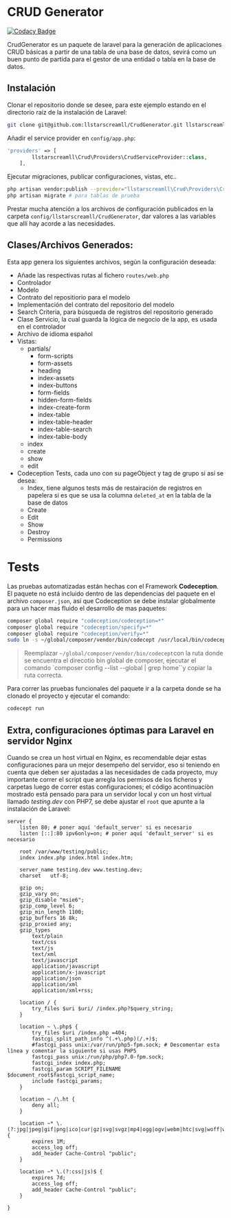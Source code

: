 # CRUD Generator #

[![Codacy Badge](https://api.codacy.com/project/badge/Grade/cd0d64c14bab47928962763e62d025e2)](https://www.codacy.com?utm_source=github.com&amp;utm_medium=referral&amp;utm_content=llstarscreamll/CrudGenerator&amp;utm_campaign=Badge_Grade)

CrudGenerator es un paquete de laravel para la generación de aplicaciones CRUD básicas a partir de una tabla de una base de datos, sevirá como un buen punto de partida para el gestor de una entidad o tabla en la base de datos.

## Instalación ##

Clonar el repositorio donde se desee, para este ejemplo estando en el directorio raíz de la instalación de Laravel:

```bash
git clone git@github.com:llstarscreamll/CrudGenerator.git llstarscreamll/Crud
```

Añadir el service provider en `config/app.php`:

```php
'providers' => [
        llstarscreamll\Crud\Providers\CrudServiceProvider::class,
    ],
```

Ejecutar migraciones, publicar configuraciones, vistas, etc..

```bash
php artisan vendor:publish --provider="llstarscreamll\Crud\Providers\CrudServiceProvider" --force
php artisan migrate # para tablas de prueba
```

Prestar mucha atención a los archivos de configuración publicados en la carpeta `config/llstarscreamll/CrudGenerator`, dar valores a las variables que allí hay acorde a las necesidades.

## Clases/Archivos Generados: ##

Esta app genera los siguientes archivos, según la configuración deseada:

- Añade las respectivas rutas al fichero `routes/web.php`
- Controlador
- Modelo
- Contrato del repositiorio para el modelo
- Implementación del contrato del repositorio del modelo
- Search Criteria, para búsqueda de registros del repositorio generado
- Clase Servicio, la cual guarda la lógica de negocio de la app, es usada en el controlador
- Archivo de idioma español
- Vistas:
    - partials/
        - form-scripts
        - form-assets
        - heading
        - index-assets
        - index-buttons
        - form-fields
        - hidden-form-fields
        - index-create-form
        - index-table
        - index-table-header
        - index-table-search
        - index-table-body
    - index
    - create
    - show
    - edit
- Codeception Tests, cada uno con su pageObject y tag de grupo si así se desea:
    - Index, tiene algunos tests más de restairación de registros en papelera si es que se usa la columna `deleted_at` en la tabla de la base de datos
    - Create
    - Edit
    - Show
    - Destroy
    - Permissions

# Tests #

Las pruebas automatizadas están hechas con el Framework **Codeception**. El paquete no está incluido dentro de las dependencias del paquete en el archivo `composer.json`, así que Codeception se debe instalar globalmente para un hacer mas fluido el desarrollo de mas paquetes:

```bash
composer global require "codeception/codeception=*"
composer global require "codeception/specify=*"
composer global require "codeception/verify=*"
sudo ln -s ~/global/composer/vendor/bin/codecept /usr/local/bin/codecept
```

> Reemplazar `~/global/composer/vendor/bin/codecept`con la ruta donde se encuentra el direcotio bin global de composer, ejecutar el comando `composer config --list --global | grep home``y copiar la ruta correcta.

Para correr las pruebas funcionales del paquete ir a la carpeta donde se ha clonado el proyecto y ejecutar el comando:

```bash
codecept run
```

## Extra, configuraciones óptimas para Laravel en servidor Nginx

Cuando se crea un host virtual en Nginx, es recomendable dejar estas configuraciones para un mejor desempeño del servidor, eso si teniendo en cuenta que deben ser ajustadas a las necesidades de cada proyecto, muy importante correr el script que arregla los permisos de los ficheros y carpetas luego de correr estas configuraciones; el código acontinuaciòn mostrado está pensado para para un servidor local y con un host virtual llamado *testing.dev* con PHP7, se debe ajustar el `root` que apunte a la instalación de Laravel:

```nginx
server {
	listen 80; # poner aquí 'default_server' si es necesario
	listen [::]:80 ipv6only=on; # poner aquí 'default_server' si es necesario

	root /var/www/testing/public;
	index index.php index.html index.htm;

	server_name testing.dev www.testing.dev;
	charset   utf-8;

	gzip on;
	gzip_vary on;
	gzip_disable "msie6";
	gzip_comp_level 6;
	gzip_min_length 1100;
	gzip_buffers 16 8k;
	gzip_proxied any;
	gzip_types
		text/plain
		text/css
		text/js
		text/xml
		text/javascript
		application/javascript
		application/x-javascript
		application/json
		application/xml
		application/xml+rss;

	location / {
		try_files $uri $uri/ /index.php?$query_string;
	}

	location ~ \.php$ {
		try_files $uri /index.php =404;
		fastcgi_split_path_info ^(.+\.php)(/.+)$;
		#fastcgi_pass unix:/var/run/php5-fpm.sock; # Descomentar esta lìnea y comentar la siguiente si usas PHP5
		fastcgi_pass unix:/run/php/php7.0-fpm.sock;
		fastcgi_index index.php;
		fastcgi_param SCRIPT_FILENAME $document_root$fastcgi_script_name;
		include fastcgi_params;
	}

	location ~ /\.ht {
		deny all;
	}

	location ~* \.(?:jpg|jpeg|gif|png|ico|cur|gz|svg|svgz|mp4|ogg|ogv|webm|htc|svg|woff|woff2|ttf)$ {
		expires 1M;
		access_log off;
		add_header Cache-Control "public";
	}

	location ~* \.(?:css|js)$ {
		expires 7d;
		access_log off;
		add_header Cache-Control "public";
	}

}
```